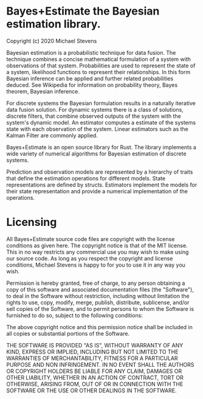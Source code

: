 # Bayes+Estimate the Bayesian estimation library.
 Copyright (c) 2020 Michael Stevens

 Bayesian estimation is a probabilistic technique for data fusion. The technique combines a concise mathematical formulation of a system with observations of that system.
 Probabilities are used to represent the state of a system, likelihood functions to represent their relationships.
 In this form Bayesian inference can be applied and further related probabilities deduced. See Wikipedia for information on probability theory, Bayes theorem, Bayesian inference.

 For discrete systems the Bayesian formulation results in a naturally iterative data fusion solution. For dynamic systems there is a class of solutions, discrete filters,
 that combine observed outputs of the system with the system's dynamic model. An estimator computes a estimate of the systems state with each observation of the system.
 Linear estimators such as the Kalman Filter are commonly applied.

 Bayes+Estimate is an open source library for Rust. The library implements a wide variety of numerical algorithms for Bayesian estimation of discrete systems.

 Prediction and observation models are represented by a hierarchy of traits that define the estimation operations for different models.
 State representations are defined by structs.
 Estimators implement the models for their state representation and provide a numerical implementation of the operations.

 # Licensing

 All Bayes+Estimate source code files are copyright with the license conditions as given here. The copyright notice is that of the MIT license.
  This in no way restricts any commercial use you may wish to make using our source code.
  As long as you respect the copyright and license conditions, Michael Stevens is happy to for you to use it in any way you wish.

 Permission is hereby granted, free of charge, to any person obtaining a copy of this software and associated documentation files (the "Software"), to deal in the Software without restriction,
 including without limitation the rights to use, copy, modify, merge, publish, distribute, sublicense, and/or sell copies of the Software,
 and to permit persons to whom the Software is furnished to do so, subject to the following conditions:

 The above copyright notice and this permission notice shall be included in all copies or substantial portions of the Software.

 THE SOFTWARE IS PROVIDED "AS IS", WITHOUT WARRANTY OF ANY KIND, EXPRESS OR IMPLIED, INCLUDING BUT NOT LIMITED TO THE WARRANTIES OF MERCHANTABILITY,
 FITNESS FOR A PARTICULAR PURPOSE AND NON INFRINGEMENT. IN NO EVENT SHALL THE AUTHORS OR COPYRIGHT HOLDERS BE LIABLE FOR ANY CLAIM, DAMAGES OR OTHER LIABILITY,
 WHETHER IN AN ACTION OF CONTRACT, TORT OR OTHERWISE, ARISING FROM, OUT OF OR IN CONNECTION WITH THE SOFTWARE OR THE USE OR OTHER DEALINGS IN THE SOFTWARE.

